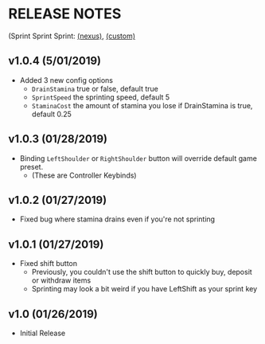 # RELEASE NOTES 
(Sprint Sprint Sprint: [(nexus)](https://www.nexusmods.com/stardewvalley/mods/3294), [(custom)](https://github.com/JessebotX/StardewMods/releases/tag/Sprint)

## v1.0.4 (5/01/2019)
- Added 3 new config options
  - ```DrainStamina``` true or false, default true
  - ```SprintSpeed``` the sprinting speed, default 5
  - ```StaminaCost``` the amount of stamina you lose if DrainStamina is true, default 0.25
## v1.0.3 (01/28/2019)
- Binding ```LeftShoulder``` or ```RightShoulder``` button will override default game preset.
  - (These are Controller Keybinds)

## v1.0.2 (01/27/2019)
- Fixed bug where stamina drains even if you're not sprinting

## v1.0.1 (01/27/2019)
- Fixed shift button
  - Previously, you couldn't use the shift button to quickly buy, deposit or withdraw items
  - Sprinting may look a bit weird if you have LeftShift as your sprint key

## v1.0 (01/26/2019)
- Initial Release
